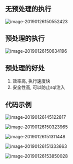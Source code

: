 ## 无预处理的执行

![image-20190126150552423](https://ws1.sinaimg.cn/large/006tNc79ly1fzk02gqryrj30s20budjq.jpg)

## 预处理的执行

![image-20190126150634196](https://ws2.sinaimg.cn/large/006tNc79ly1fzk036j2p1j30rb0cztdc.jpg)

## 预处理的好处

1. 效率高, 执行速度快
2. 安全性高, 可以防止sql注入

## 代码示例



![image-20190126145122817](https://ws2.sinaimg.cn/large/006tNc79ly1fzjznc6vi2j30o508c76f.jpg)





![image-20190126150323965](https://ws3.sinaimg.cn/large/006tNc79ly1fzjzzulgkuj30s90lx7bt.jpg)





![image-20190126151311448](https://ws2.sinaimg.cn/large/006tNc79ly1fzk0a240tsj313l0i9jyc.jpg)

![image-20190126151333663](https://ws2.sinaimg.cn/large/006tNc79ly1fzk0af6vq7j30eh04z0ts.jpg)

![image-20190126153850028](https://ws1.sinaimg.cn/large/006tNc79ly1fzk10qdoq6j30n907oab5.jpg)
